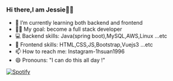 ### Hi there,I am Jessie👋💙
- 🌱 I’m currently learning both backend and frontend
- 👩‍💻 My goal: become a full stack developer
- 💻 Backend skills: Java(spring boot),MySQL,AWS,Linux ...etc
- 🎨 Frontend skills: HTML,CSS,JS,Bootstrap,Vuejs3 ...etc
- 📫 How to reach me: Instagram-1hsuan1996
- 😄 Pronouns: "I can do this all day !"



[![Spotify](https://spotify-github-readme.vercel.app/api/spotify)](https://open.spotify.com/collection/tracks)



<!--
**martianbabe/martianbabe** is a ✨ _special_ ✨ repository because its `README.md` (this file) appears on your GitHub profile.

Here are some ideas to get you started:

- 🔭 I’m currently working on ...
- 🌱 I’m currently learning Java-spring boot
- 🤔 I’m looking for help with JavaScript
- 💬 Ask me about anything:D
- 📫 How to reach me: Instagram-1hsuan1996
- 😄 Pronouns: "I can do this all day !"
- ⚡ Fun fact: Never be a poser!!!
-->
